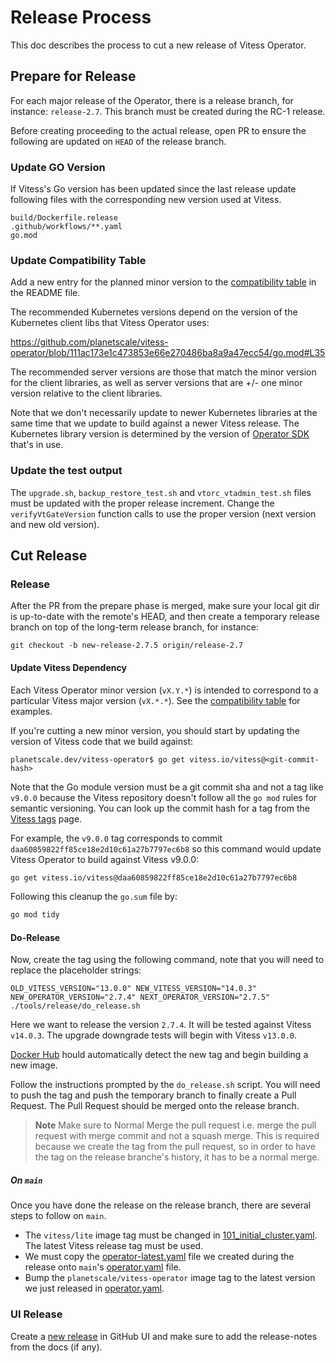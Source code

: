 # Release Process

This doc describes the process to cut a new release of Vitess Operator.

## Prepare for Release

For each major release of the Operator, there is a release branch, for instance: `release-2.7`.
This branch must be created during the RC-1 release.

Before creating proceeding to the actual release, open PR to ensure the following are updated on `HEAD` of the release branch.

### Update GO Version

If Vitess's Go version has been updated since the last release update following files with the corresponding new version used at Vitess.

```console
build/Dockerfile.release
.github/workflows/**.yaml
go.mod
```

### Update Compatibility Table

Add a new entry for the planned minor version to the [compatibility table](https://github.com/planetscale/vitess-operator/blob/main/README.md#compatibility)
in the README file.

The recommended Kubernetes versions depend on the version of the Kubernetes
client libs that Vitess Operator uses:

https://github.com/planetscale/vitess-operator/blob/111ac173e1c473853e66e270486ba8a9a47ecc54/go.mod#L35

The recommended server versions are those that match the minor version for the
client libraries, as well as server versions that are +/- one minor version
relative to the client libraries.

Note that we don't necessarily update to newer Kubernetes libraries at the same
time that we update to build against a newer Vitess release.
The Kubernetes library version is determined by the version of [Operator SDK](https://github.com/operator-framework/operator-sdk)
that's in use.

### Update the test output

The `upgrade.sh`, `backup_restore_test.sh` and `vtorc_vtadmin_test.sh` files must be updated with the proper release increment. Change the `verifyVtGateVersion` function calls to use the proper version (next version and new old version).

## Cut Release

### Release

After the PR from the prepare phase is merged, make sure your local git dir is
up-to-date with the remote's HEAD, and then create a temporary release branch on top of the long-term release branch, for instance:

```
git checkout -b new-release-2.7.5 origin/release-2.7
```

#### Update Vitess Dependency

Each Vitess Operator minor version (`vX.Y.*`) is intended to correspond to a
particular Vitess major version (`vX.*.*`).
See the [compatibility table](https://github.com/planetscale/vitess-operator#compatibility)
for examples.

If you're cutting a new minor version, you should start by updating the version
of Vitess code that we build against:

```console
planetscale.dev/vitess-operator$ go get vitess.io/vitess@<git-commit-hash>
```

Note that the Go module version must be a git commit sha and not a tag like
`v9.0.0` because the Vitess repository doesn't follow all the `go mod` rules for
semantic versioning. You can look up the commit hash for a tag from the
[Vitess tags](https://github.com/vitessio/vitess/tags) page.

For example, the `v9.0.0` tag corresponds to commit `daa60859822ff85ce18e2d10c61a27b7797ec6b8`
so this command would update Vitess Operator to build against Vitess v9.0.0:

```sh
go get vitess.io/vitess@daa60859822ff85ce18e2d10c61a27b7797ec6b8
```

Following this cleanup the `go.sum` file by:
```sh
go mod tidy
```

#### Do-Release

Now, create the tag using the following command, note that you will need to replace the placeholder strings:

```
OLD_VITESS_VERSION="13.0.0" NEW_VITESS_VERSION="14.0.3" NEW_OPERATOR_VERSION="2.7.4" NEXT_OPERATOR_VERSION="2.7.5" ./tools/release/do_release.sh 
```

Here we want to release the version `2.7.4`. It will be tested against Vitess `v14.0.3`. The upgrade downgrade tests will begin with Vitess `v13.0.0`.

[Docker Hub](https://hub.docker.com/repository/docker/planetscale/vitess-operator)
hould automatically detect the new tag and begin building a new image.

Follow the instructions prompted by the `do_release.sh` script. You will need to push the tag and push the temporary branch to finally create a Pull Request. The Pull Request should be merged onto the release branch.

> **Note**
> Make sure to Normal Merge the pull request i.e. merge the pull request with merge commit and not a squash merge. This is required because we create the tag
from the pull request, so in order to have the tag on the release branche's history, it has to be a normal merge.

##### On `main`

Once you have done the release on the release branch, there are several steps to follow on `main`.

- The `vitess/lite` image tag must be changed in [101_initial_cluster.yaml](..%2Ftest%2Fendtoend%2Foperator%2F101_initial_cluster.yaml). The latest Vitess release tag must be used.
- We must copy the [operator-latest.yaml](..%2Ftest%2Fendtoend%2Foperator%2Foperator-latest.yaml) file we created during the release onto `main`'s [operator.yaml](..%2Ftest%2Fendtoend%2Foperator%2Foperator.yaml) file.
- Bump the `planetscale/vitess-operator` image tag to the latest version we just released in [operator.yaml](..%2Ftest%2Fendtoend%2Foperator%2Foperator.yaml).

### UI Release

Create a [new release](https://github.com/planetscale/vitess-operator/releases/new)
in GitHub UI and make sure to add the release-notes from the docs (if any).

